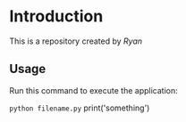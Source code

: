 # Introduction

This is a repository created by *Ryan*

## Usage

Run this command to execute the application:

`python filename.py`
print('something')
 

```
